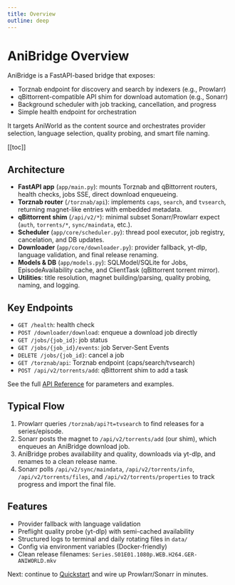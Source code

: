 ```yaml
---
title: Overview
outline: deep
---
```


# AniBridge Overview

AniBridge is a FastAPI-based bridge that exposes:

- Torznab endpoint for discovery and search by indexers (e.g., Prowlarr)
- qBittorrent-compatible API shim for download automation (e.g., Sonarr)
- Background scheduler with job tracking, cancellation, and progress
- Simple health endpoint for orchestration

It targets AniWorld as the content source and orchestrates provider selection, language selection, quality probing, and smart file naming.

[[toc]]

## Architecture

- **FastAPI app** (`app/main.py`): mounts Torznab and qBittorrent routers, health checks, jobs SSE, direct download enqueueing.
- **Torznab router** (`/torznab/api`): implements `caps`, `search`, and `tvsearch`, returning magnet-like entries with embedded metadata.
- **qBittorrent shim** (`/api/v2/*`): minimal subset Sonarr/Prowlarr expect (`auth`, `torrents/*`, `sync/maindata`, etc.).
- **Scheduler** (`app/core/scheduler.py`): thread pool executor, job registry, cancelation, and DB updates.
- **Downloader** (`app/core/downloader.py`): provider fallback, yt-dlp, language validation, and final release renaming.
- **Models & DB** (`app/models.py`): SQLModel/SQLite for Jobs, EpisodeAvailability cache, and ClientTask (qBittorrent torrent mirror).
- **Utilities**: title resolution, magnet building/parsing, quality probing, naming, and logging.

## Key Endpoints

- `GET /health`: health check
- `POST /downloader/download`: enqueue a download job directly
- `GET /jobs/{job_id}`: job status
- `GET /jobs/{job_id}/events`: job Server-Sent Events
- `DELETE /jobs/{job_id}`: cancel a job
- `GET /torznab/api`: Torznab endpoint (caps/search/tvsearch)
- `POST /api/v2/torrents/add`: qBittorrent shim to add a task

See the full [API Reference](/api/endpoints) for parameters and examples.

## Typical Flow

1. Prowlarr queries `/torznab/api?t=tvsearch` to find releases for a series/episode.
2. Sonarr posts the magnet to `/api/v2/torrents/add` (our shim), which enqueues an AniBridge download job.
3. AniBridge probes availability and quality, downloads via yt-dlp, and renames to a clean release name.
4. Sonarr polls `/api/v2/sync/maindata`, `/api/v2/torrents/info`, `/api/v2/torrents/files`, and `/api/v2/torrents/properties` to track progress and import the final file.

## Features

- Provider fallback with language validation
- Preflight quality probe (yt-dlp) with semi-cached availability
- Structured logs to terminal and daily rotating files in `data/`
- Config via environment variables (Docker-friendly)
- Clean release filenames: `Series.S01E01.1080p.WEB.H264.GER-ANIWORLD.mkv`

Next: continue to [Quickstart](/guide/quickstart) and wire up Prowlarr/Sonarr in minutes.

